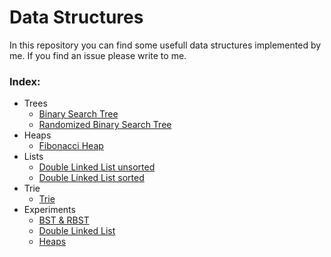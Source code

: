 # Data Structures
In this repository you can find some usefull data structures implemented by me.
If you find an issue please write to me.

### Index:
- Trees
  -  [Binary Search Tree](./Structures/binary%20search%20tree/)
  -  [Randomized Binary Search Tree](./Structures/randomized%20bst/)
- Heaps
  -  [Fibonacci Heap](./Structures/fibonacci%20heap/)
- Lists
  -  [Double Linked List unsorted](./Structures/linked%20list/no-sorted%20list/)
  -  [Double Linked List sorted](./Structures/linked%20list/sorted%20list/)
- Trie
  -  [Trie](./Structures/trie/)
- Experiments
  - [BST & RBST](Experimentation/rbst/img/)
  - [Double Linked List](Experimentation/linked_list/img/)
  - [Heaps](Experimentation/heaps/img/)
